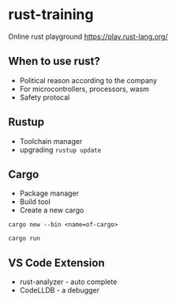 # rust-training

Online rust playground https://play.rust-lang.org/

## When to use rust?

- Political reason according to the company
- For microcontrollers, processors, wasm
- Safety protocal

## Rustup

- Toolchain manager
- upgrading `rustup update`

## Cargo

- Package manager
- Build tool
- Create a new cargo

```
cargo new --bin <name=of-cargo>
```

```
cargo run
```

## VS Code Extension

- rust-analyzer - auto complete
- CodeLLDB - a debugger
